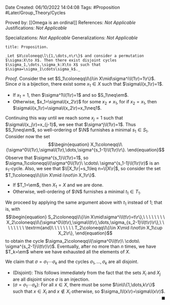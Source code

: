 <div class="topSpace"></div>

Date Created: 06/10/2022 14:04:08
Tags: #Proposition #Later/Group_Theory/Cycles

Proved by: [[Omega is an ordinal]]
References: _Not Applicable_
Justifications: _Not Applicable_

Specializations: _Not Applicable_
Generalizations: _Not Applicable_

``` ad-Proposition
title: Proposition.

_Let $X\coloneqq\l\{1,\dots,n\r\}$ and consider a permutation $\sigma:X\to X$. Then there exist disjoint cycles $\sigma_1,\dots,\sigma_k:X\to X$ such that $\sigma=\sigma_1\cdots\sigma_k$._

```

_Proof_. Consider the set $S_1\coloneqq\l\{i\in X\mid\sigma^i\l(1\r)=1\r\}$. Since $\sigma$ is a bijection, there exist some $x_1\in X$ such that $\sigma\l(x_1\r)=1$.
* If $x_1=1$, then $\sigma^1\l(1\r)=1$ and so $S_1\neq\em$.
* Otherwise, $x_1=\sigma\l(x_2\r)$ for some $x_2\neq x_1$, for if $x_2=x_1$, then $\sigma\l(x_1\r)=\sigma\l(x_2\r)=x_1\neq1$.

Continuing this way until we reach some $x_j=1$ such that $\sigma\l(x_j\r)=x_{j-1}$, we see that $\sigma^j\l(1\r)=1$. Thus $S_1\neq\em$, so well-ordering of $\N$ furnishes a minimal $s_1\in S_1$. Consider now the set
$$\begin{equation}
    X_1\coloneqq\l\{\sigma^0\l(1\r),\sigma\l(1\r),\dots,\sigma^{s_1-1}\l(1\r)\r\}.
\end{equation}$$
Observe that $\sigma^{s_1}\l(1\r)=1$, so $\sigma_1\coloneqq\l(\sigma^0\l(1\r)\ \cdots\ \sigma^{s_1-1}\l(1\r)\r)$ is an $s_1$-cycle. Also, we see that $\l|X_1\r|=s_1\leq n=\l|X\r|$, so consider the set $T_1\coloneqq\l\{i\in X\mid i\not\in X_1\r\}$.
* If $T_1=\em$, then $X_1=X$ and we are done.
* Otherwise, well-ordering of $\N$ furnishes a minimal $t_1\in T_1$.

We proceed by applying the same argument above with $t_1$ instead of $1$; that is, with
$$\begin{equation}
    S_2\coloneqq\l\{i\in X\mid\sigma^i\l(t\r)=t\r\},\ \ \ \ \ \ \ \ X_2\coloneqq\l\{\sigma^0\l(t\r),\sigma\l(t\r),\dots,\sigma_{s_2-1}\l(t\r)\r\},\ \ \ \ \ \ \ \ \textrm{and}\ \ \ \ \ \ \ \ T_2\coloneqq\l\{i\in X\mid i\not\in X_1\cup X_2\r\},
\end{equation}$$
to obtain the cycle $\sigma_2\coloneqq\l(\sigma^0\l(t\r)\ \cdots\ \sigma^{s_2-1}\l(t\r)\r)$. Eventually, after no more than $n$ times, we have $T_k=\em$ where we have exhausted all the elements of $X$.

We claim that $\sigma=\sigma_1\cdots\sigma_k$ and the cycles $\sigma_1,\dots,\sigma_k$ are all disjoint.
* (Disjoint): This follows immediately from the fact that the sets $X_i$ and $X_j$ are all disjoint since $\sigma$ is an injection.
* ($\sigma=\sigma_1\cdots\sigma_k$): For all $x\in X$, there must be some $l\in\l\{1,\dots,k\r\}$ such that $x\in X_l$ and $x\not\in X_i$ otherwise, so $\sigma_l\l(x\r)=\sigma\l(x\r)$.<span style="float:right;">$\blacksquare$</span>

